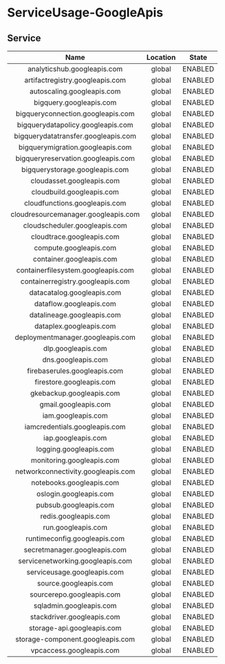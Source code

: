 # ServiceUsage-GoogleApis

## Service

| Name                                | Location | State   |
| :---------------------------------: | :------: | :-----: |
| analyticshub.googleapis.com         | global   | ENABLED |
| artifactregistry.googleapis.com     | global   | ENABLED |
| autoscaling.googleapis.com          | global   | ENABLED |
| bigquery.googleapis.com             | global   | ENABLED |
| bigqueryconnection.googleapis.com   | global   | ENABLED |
| bigquerydatapolicy.googleapis.com   | global   | ENABLED |
| bigquerydatatransfer.googleapis.com | global   | ENABLED |
| bigquerymigration.googleapis.com    | global   | ENABLED |
| bigqueryreservation.googleapis.com  | global   | ENABLED |
| bigquerystorage.googleapis.com      | global   | ENABLED |
| cloudasset.googleapis.com           | global   | ENABLED |
| cloudbuild.googleapis.com           | global   | ENABLED |
| cloudfunctions.googleapis.com       | global   | ENABLED |
| cloudresourcemanager.googleapis.com | global   | ENABLED |
| cloudscheduler.googleapis.com       | global   | ENABLED |
| cloudtrace.googleapis.com           | global   | ENABLED |
| compute.googleapis.com              | global   | ENABLED |
| container.googleapis.com            | global   | ENABLED |
| containerfilesystem.googleapis.com  | global   | ENABLED |
| containerregistry.googleapis.com    | global   | ENABLED |
| datacatalog.googleapis.com          | global   | ENABLED |
| dataflow.googleapis.com             | global   | ENABLED |
| datalineage.googleapis.com          | global   | ENABLED |
| dataplex.googleapis.com             | global   | ENABLED |
| deploymentmanager.googleapis.com    | global   | ENABLED |
| dlp.googleapis.com                  | global   | ENABLED |
| dns.googleapis.com                  | global   | ENABLED |
| firebaserules.googleapis.com        | global   | ENABLED |
| firestore.googleapis.com            | global   | ENABLED |
| gkebackup.googleapis.com            | global   | ENABLED |
| gmail.googleapis.com                | global   | ENABLED |
| iam.googleapis.com                  | global   | ENABLED |
| iamcredentials.googleapis.com       | global   | ENABLED |
| iap.googleapis.com                  | global   | ENABLED |
| logging.googleapis.com              | global   | ENABLED |
| monitoring.googleapis.com           | global   | ENABLED |
| networkconnectivity.googleapis.com  | global   | ENABLED |
| notebooks.googleapis.com            | global   | ENABLED |
| oslogin.googleapis.com              | global   | ENABLED |
| pubsub.googleapis.com               | global   | ENABLED |
| redis.googleapis.com                | global   | ENABLED |
| run.googleapis.com                  | global   | ENABLED |
| runtimeconfig.googleapis.com        | global   | ENABLED |
| secretmanager.googleapis.com        | global   | ENABLED |
| servicenetworking.googleapis.com    | global   | ENABLED |
| serviceusage.googleapis.com         | global   | ENABLED |
| source.googleapis.com               | global   | ENABLED |
| sourcerepo.googleapis.com           | global   | ENABLED |
| sqladmin.googleapis.com             | global   | ENABLED |
| stackdriver.googleapis.com          | global   | ENABLED |
| storage-api.googleapis.com          | global   | ENABLED |
| storage-component.googleapis.com    | global   | ENABLED |
| vpcaccess.googleapis.com            | global   | ENABLED |
